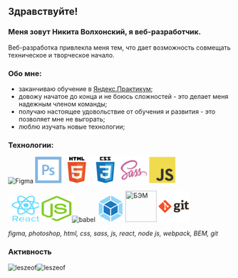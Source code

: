 <h2 align="left">Здравствуйте!</h2>
<h3 align="left">Меня зовут Никита Волхонский, я веб-разработчик.</h3>

Веб-разработка привлекла меня тем, что дает возможность совмещать техническое и творческое начало.

### Обо мне:
- заканчиваю обучение в [Яндекс.Практикум](https://praktikum.yandex.ru/web);
- довожу начатое до конца и не боюсь сложностей - это делает меня надежным членом команды;
- получаю настоящее удовольствие от обучения и развития - это позволяет мне не выгорать;
- люблю изучать новые технологии;


<h3 align="left">Технологии:</h3>
<p align="left"> 
  <img src="https://www.vectorlogo.zone/logos/figma/figma-icon.svg" alt="Figma" width="60" height="60"/>
  <img src="https://raw.githubusercontent.com/devicons/devicon/7a4ca8aa871d6dca81691e018d31eed89cb70a76/icons/photoshop/photoshop-line.svg" alt="Photoshop" width="60" height="60"/>
  <img src="https://raw.githubusercontent.com/devicons/devicon/master/icons/html5/html5-original-wordmark.svg" alt="html5" width="60" height="60"/>
  <img src="https://raw.githubusercontent.com/devicons/devicon/master/icons/css3/css3-original-wordmark.svg" alt="css3" width="60" height="60"/>
  <img src="https://raw.githubusercontent.com/devicons/devicon/master/icons/sass/sass-original.svg" alt="sass" width="60" height="60"/>
  <img src="https://raw.githubusercontent.com/devicons/devicon/master/icons/javascript/javascript-original.svg" alt="javascript" width="60" height="60"/>
</p>
<p>  
  <img src="https://raw.githubusercontent.com/devicons/devicon/master/icons/react/react-original-wordmark.svg" alt="react" width="80" height="60" title="react" />
  <img src="https://raw.githubusercontent.com/devicons/devicon/7a4ca8aa871d6dca81691e018d31eed89cb70a76/icons/nodejs/nodejs-original.svg" alt="react" width="80" height="60" style="margin-left:-15px"/>
  <img style="margin-left:-10px" src="https://www.vectorlogo.zone/logos/babeljs/babeljs-icon.svg" alt="babel" width="60" height="60" title="babel" />
  <img src="https://raw.githubusercontent.com/devicons/devicon/7a4ca8aa871d6dca81691e018d31eed89cb70a76/icons/webpack/webpack-original.svg" width="60" height="60" title="Webpack">
  <img src="https://ru.bem.info/S3zKVZJcFfltyiAz-bWVmw4o3IU.svgd" width="70" height="70" title="БЭМ">
  <img src="https://raw.githubusercontent.com/devicons/devicon/7a4ca8aa871d6dca81691e018d31eed89cb70a76/icons/git/git-original-wordmark.svg" width="70" height="70" title="git">
</p>
<span style="font-style:italic">figma, photoshop, html, css, sass, js, react, node js, webpack, BEM, git</span>

<h3>Активность</h3>
<p>
<img align="left" src="https://github-readme-stats.vercel.app/api/top-langs?username=leszeof&show_icons=true&title_color=000000&text_color=000000&bg_color=ffffff&locale=en&layout=compact" alt="leszeof" />
</p>
<p align="left"> <img src="https://komarev.com/ghpvc/?username=leszeof&label=%D0%9F%D1%80%D0%BE%D1%81%D0%BC%D0%BE%D1%82%D1%80%D0%BE%D0%B2%20%D0%BF%D1%80%D0%BE%D1%84%D0%B8%D0%BB%D1%8F&color=e63737&style=flat" alt="leszeof" /> </p>
